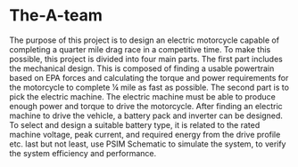 # The-A-team
The purpose of this project is to design an electric motorcycle capable of completing a quarter mile drag race in a competitive time. To make this possible, this project is divided into four main parts. The first part includes the mechanical design. This is composed of finding a usable powertrain based on EPA forces and calculating the torque and power requirements for the motorcycle to complete ¼ mile as fast as possible. The second part is to pick the electric machine. The electric machine must be able to produce enough power and torque to drive the motorcycle. After finding an electric machine to drive the vehicle, a battery pack and inverter can be designed. To select and design a suitable battery type, it is related to the rated machine voltage, peak current, and required energy from the drive profile etc. last but not least, use PSIM Schematic to simulate the system, to verify the system efficiency and performance. 
